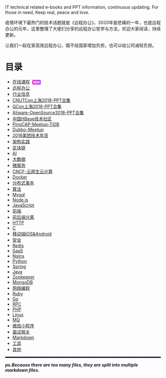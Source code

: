 IT technical related e-books and PPT information, continuous updating.
For those in need, Keep real, peace and love.

疫情环境下最热门的技术话题就是《远程办公》，2020年是悲痛的一年，也是远程办公的元年，这里整理了大佬们分享的远程办公哲学与方法，欢迎大家阅读，持续更新。

让我们一起在家高效远程办公，既不给国家增加负担，也可以给公司减轻负担。

# 目录
* [在线课程](md/onlineCourse.md)<img src="icon/new.png" alt="new" width="30" height="16" style="content: '';width: 30px;height: 16px;background-size: contain;display: inline-block;vertical-align: middle;margin-left: 5px;" />
* [远程办公](md/telecommuting.md)
* [行业信息](md/hangye.md)
* [CNUTCon上海2018-PPT合集](md/cnutcon2018.md)
* [QCon上海2018-PPT合集](md/qconsh2018.md)
* [Aliware-OpenSource2018-PPT合集](md/aliwareOpenSource2018.md)
* [中国HBase技术社区](md/hbase-group-meetup.md)
* [PingCAP-Meetup-TiDB](md/pingcap-meetup.md)
* [Dubbo-Meetup](md/dubbo-meetup.md)
* [2018美团技术年货](md/meituan2018.md)
* [架构实践](md/architectural-practice.md)
* [区块链](md/block-chain.md)
* [AI](md/ai.md)
* [大数据](md/bigdata.md)
* [微服务](md/micro-service.md)
* [CNCF-云原生云计算](md/cncf.md)
* [Docker](md/docker.md)
* [分布式事务](md/distributed-transaction.md)
* [算法](md/algorithm.md)
* [Mysql](md/mysql.md)
* [Node.js](md/nodejs.md)
* [JavaScript](md/javascript.md)
* [前端](md/front-end.md)
* [前后端分离](md/front-end.md#前后端分离)
* [HTTP](md/http.md)
* [C](md/c.md)
* [移动端IOS&Android](md/ios-android.md)
* [安全](md/security.md)
* [Redis](md/redis.md)
* [SaaS](md/saas.md)
* [Nginx](md/nginx.md)
* [Python](md/python.md)
* [Spring](md/spring.md)
* [Java](md/java.md)
* [Zookeeper](md/zookeeper.md)
* [MongoDB](md/mongodb.md)
* [网络编程](md/network-programming.md)
* [Ruby](md/ruby.md)
* [Go](md/go.md)
* [RPC](md/rpc.md)
* [PHP](md/php.md)
* [Linux](md/linux.md)
* [MQ](md/mq.md)
* [微信小程序](md/wechat.md)
* [面试相关](md/interview.md)
* [Markdown](md/markdown.md)
* [工具](md/tools.md)
* [其他](md/other.md)

<hr style=" height:2px;border:none;border-top:2px dotted #185598;" />

**_ps.Because there are too many files, they are split into multiple markdown files._**







